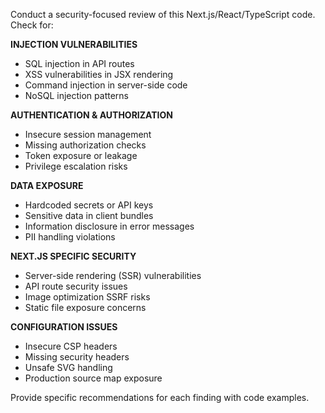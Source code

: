 Conduct a security-focused review of this Next.js/React/TypeScript code. Check for:

**INJECTION VULNERABILITIES**
- SQL injection in API routes
- XSS vulnerabilities in JSX rendering
- Command injection in server-side code
- NoSQL injection patterns

**AUTHENTICATION & AUTHORIZATION**
- Insecure session management
- Missing authorization checks
- Token exposure or leakage
- Privilege escalation risks

**DATA EXPOSURE**
- Hardcoded secrets or API keys
- Sensitive data in client bundles
- Information disclosure in error messages
- PII handling violations

**NEXT.JS SPECIFIC SECURITY**
- Server-side rendering (SSR) vulnerabilities
- API route security issues
- Image optimization SSRF risks
- Static file exposure concerns

**CONFIGURATION ISSUES**
- Insecure CSP headers
- Missing security headers
- Unsafe SVG handling
- Production source map exposure

Provide specific recommendations for each finding with code examples.